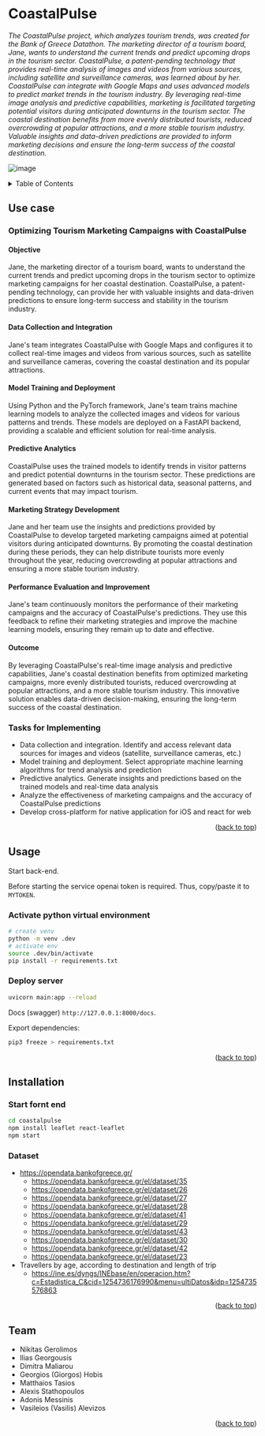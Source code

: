 # CoastalPulse

_The CoastalPulse project, which analyzes tourism trends, was created for the Bank of Greece Datathon. The marketing director of a tourism board, Jane, wants to understand the current trends and predict upcoming drops in the tourism sector. CoastalPulse, a patent-pending technology that provides real-time analysis of images and videos from various sources, including satellite and surveillance cameras, was learned about by her. CoastalPulse can integrate with Google Maps and uses advanced models to predict market trends in the tourism industry. By leveraging real-time image analysis and predictive capabilities, marketing is facilitated targeting potential visitors during anticipated downturns in the tourism sector. The coastal destination benefits from more evenly distributed tourists, reduced overcrowding at popular attractions, and a more stable tourism industry. Valuable insights and data-driven predictions are provided to inform marketing decisions and ensure the long-term success of the coastal destination._

![image](https://user-images.githubusercontent.com/88648326/233834827-a19e8618-529b-4327-a0ab-be6e445f31d0.png)


<a name="readme-top"></a>

<details>
  <summary>Table of Contents</summary>
  <ol>
    <li><a href="#use">Use cases</a></li>
    <li><a href="#usage">Usage</a></li>
    <li><a href="#Installation">Installation</a></li>
    <li><a href="#team">Team</a></li>
  </ol>
</details>

## Use case


### Optimizing Tourism Marketing Campaigns with CoastalPulse

#### Objective
Jane, the marketing director of a tourism board, wants to understand the current trends and predict upcoming drops in the tourism sector to optimize marketing campaigns for her coastal destination. CoastalPulse, a patent-pending technology, can provide her with valuable insights and data-driven predictions to ensure long-term success and stability in the tourism industry.

#### Data Collection and Integration
Jane's team integrates CoastalPulse with Google Maps and configures it to collect real-time images and videos from various sources, such as satellite and surveillance cameras, covering the coastal destination and its popular attractions.

#### Model Training and Deployment
Using Python and the PyTorch framework, Jane's team trains machine learning models to analyze the collected images and videos for various patterns and trends. These models are deployed on a FastAPI backend, providing a scalable and efficient solution for real-time analysis.

#### Predictive Analytics
CoastalPulse uses the trained models to identify trends in visitor patterns and predict potential downturns in the tourism sector. These predictions are generated based on factors such as historical data, seasonal patterns, and current events that may impact tourism.

#### Marketing Strategy Development
Jane and her team use the insights and predictions provided by CoastalPulse to develop targeted marketing campaigns aimed at potential visitors during anticipated downturns. By promoting the coastal destination during these periods, they can help distribute tourists more evenly throughout the year, reducing overcrowding at popular attractions and ensuring a more stable tourism industry.

#### Performance Evaluation and Improvement
Jane's team continuously monitors the performance of their marketing campaigns and the accuracy of CoastalPulse's predictions. They use this feedback to refine their marketing strategies and improve the machine learning models, ensuring they remain up to date and effective.

#### Outcome
By leveraging CoastalPulse's real-time image analysis and predictive capabilities, Jane's coastal destination benefits from optimized marketing campaigns, more evenly distributed tourists, reduced overcrowding at popular attractions, and a more stable tourism industry. This innovative solution enables data-driven decision-making, ensuring the long-term success of the coastal destination.

### Tasks for Implementing

* Data collection and integration. Identify and access relevant data sources for images and videos (satellite, surveillance cameras, etc.)
* Model training and deployment. Select appropriate machine learning algorithms for trend analysis and prediction
* Predictive analytics. Generate insights and predictions based on the trained models and real-time data analysis
* Analyze the effectiveness of marketing campaigns and the accuracy of CoastalPulse predictions
* Develop cross-platform for native application for iOS and react for web

<p align="right">(<a href="#readme-top">back to top</a>)</p>


## Usage

Start back-end.

Before starting the service openai token is required. Thus, copy/paste it to ``MYTOKEN``.

### Activate python virtual environment

```bash
# create venv
python -m venv .dev
# activate env
source .dev/bin/activate
pip install -r requirements.txt
```

### Deploy server

```bash
uvicorn main:app --reload
```

Docs (swagger)  ``http://127.0.0.1:8000/docs``.

Export dependencies:

```bash
pip3 freeze > requirements.txt
```

<p align="right">(<a href="#readme-top">back to top</a>)</p>

## Installation

### Start fornt end

```bash
cd coastalpulse
npm install leaflet react-leaflet
npm start
```

### Dataset

* https://opendata.bankofgreece.gr/
  * https://opendata.bankofgreece.gr/el/dataset/35
  * https://opendata.bankofgreece.gr/el/dataset/26
  * https://opendata.bankofgreece.gr/el/dataset/27
  * https://opendata.bankofgreece.gr/el/dataset/28
  * https://opendata.bankofgreece.gr/el/dataset/41
  * https://opendata.bankofgreece.gr/el/dataset/29
  * https://opendata.bankofgreece.gr/el/dataset/43
  * https://opendata.bankofgreece.gr/el/dataset/30
  * https://opendata.bankofgreece.gr/el/dataset/42
  * https://opendata.bankofgreece.gr/el/dataset/23
* Travellers by age, according to destination and length of trip
  * https://ine.es/dyngs/INEbase/en/operacion.htm?c=Estadistica_C&cid=1254736176990&menu=ultiDatos&idp=1254735576863

<p align="right">(<a href="#readme-top">back to top</a>)</p>

## Team

* Nikitas Gerolimos
* Ilias Georgousis
* Dimitra Maliarou
* Georgios (Giorgos) Hobis
* Matthaios Tasios
* Alexis Stathopoulos
* Adonis Messinis
* Vasileios (Vasilis) Alevizos

<p align="right">(<a href="#readme-top">back to top</a>)</p>
